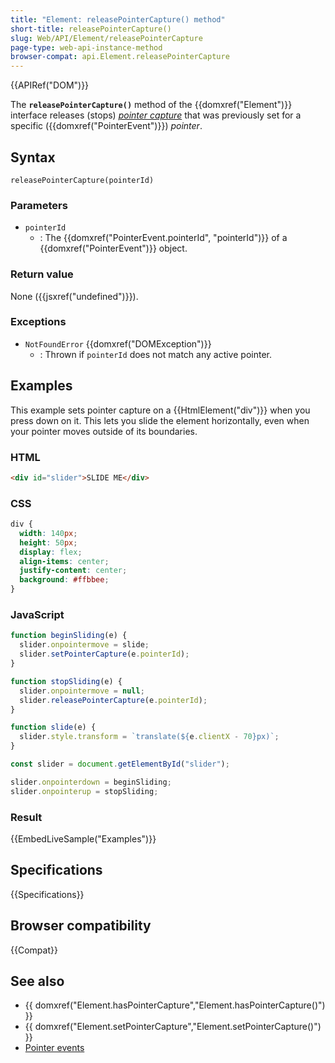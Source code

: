 ```yaml
---
title: "Element: releasePointerCapture() method"
short-title: releasePointerCapture()
slug: Web/API/Element/releasePointerCapture
page-type: web-api-instance-method
browser-compat: api.Element.releasePointerCapture
---
```


{{APIRef("DOM")}}

The **`releasePointerCapture()`** method of the
{{domxref("Element")}} interface releases (stops) [_pointer capture_](/en-US/docs/Web/API/Pointer_events#pointer_capture) that was
previously set for a specific ({{domxref("PointerEvent")}}) _pointer_.

## Syntax

```js-nolint
releasePointerCapture(pointerId)
```

### Parameters

- `pointerId`
  - : The {{domxref("PointerEvent.pointerId", "pointerId")}} of a
    {{domxref("PointerEvent")}} object.

### Return value

None ({{jsxref("undefined")}}).

### Exceptions

- `NotFoundError` {{domxref("DOMException")}}
  - : Thrown if `pointerId` does not match any active pointer.

## Examples

This example sets pointer capture on a {{HtmlElement("div")}} when you press down on
it. This lets you slide the element horizontally, even when your pointer moves outside of
its boundaries.

### HTML

```html
<div id="slider">SLIDE ME</div>
```

### CSS

```css
div {
  width: 140px;
  height: 50px;
  display: flex;
  align-items: center;
  justify-content: center;
  background: #ffbbee;
}
```

### JavaScript

```js
function beginSliding(e) {
  slider.onpointermove = slide;
  slider.setPointerCapture(e.pointerId);
}

function stopSliding(e) {
  slider.onpointermove = null;
  slider.releasePointerCapture(e.pointerId);
}

function slide(e) {
  slider.style.transform = `translate(${e.clientX - 70}px)`;
}

const slider = document.getElementById("slider");

slider.onpointerdown = beginSliding;
slider.onpointerup = stopSliding;
```

### Result

{{EmbedLiveSample("Examples")}}

## Specifications

{{Specifications}}

## Browser compatibility

{{Compat}}

## See also

- {{ domxref("Element.hasPointerCapture","Element.hasPointerCapture()") }}
- {{ domxref("Element.setPointerCapture","Element.setPointerCapture()") }}
- [Pointer events](/en-US/docs/Web/API/Pointer_events)
